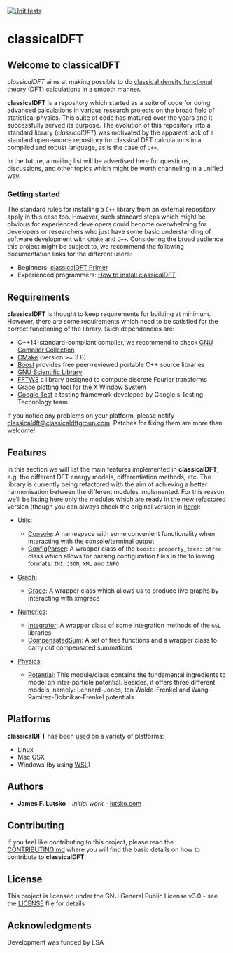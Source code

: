 [![Unit tests](https://github.com/jimlutsko/classicalDFT/workflows/Unit%20tests/badge.svg)](https://github.com/jimlutsko/classicalDFT/actions?query=workflow%3A%22Unit%20tests%22)

# classicalDFT

## Welcome to classicalDFT

*classicalDFT* aims at making possible to do [classical density functional theory](https://en.wikipedia.org/wiki/Density_functional_theory#Classical_Density_Functional_Theory) (DFT) calculations in a smooth manner.

**classicalDFT** is a repository which started as a suite of code for doing advanced calculations in various research projects on the broad field of statistical physics. This suite of code has matured over the years and it successfully served its purpose. The evolution of this repository into a standard library (*classicalDFT*) was motivated by the apparent lack of a standard open-source repository for classical DFT calculations in a compiled and robust language, as is the case of `C++`.

In the future, a mailing list will be advertised here for questions, discussions, and other topics which might be worth channeling in a unified way.

### Getting started

The standard rules for installing a `C++` library from an external repository apply in this case too. However, such standard steps which might be obvious for experienced developers could become overwhelming for developers or researchers who just have some basic understanding of software development with `CMake` and `C++`. Considering the broad audience this project might be subject to, we recommend the following documentation links for the different users:

* Beginners: [classicalDFT Primer](README.md)
* Experienced programmers: [How to install classicalDFT](documentation/installation/README.md)

## Requirements

**classicalDFT** is thought to keep requirements for building at minimum. However, there are some requirements which 
need to be satisfied for the correct funcitoning of the library. Such dependencies are:

* C++14-standard-compliant compiler, we recommend to check [GNU Compiler Collection](https://gcc.gnu.org/) 
* [CMake](https://cmake.org/download/) (version >= 3.8)
* [Boost](https://www.boost.org/) provides free peer-reviewed portable C++ source libraries
* [GNU Scientific Library](https://www.gnu.org/software/gsl/)
* [FFTW3](http://www.fftw.org/) a library designed to compute discrete Fourier transforms
* [Grace](http://plasma-gate.weizmann.ac.il/Grace/) plotting tool for the X Window System
* [Google Test](https://github.com/google/googletest) a testing framework developed by Google's Testing Technology team

If you notice any problems on your platform, please notify [classicaldft@classicaldftgroup.com](). Patches for fixing them are more than welcome!

## Features

In this section we will list the main features implemented in **classicalDFT**, e.g. the different DFT energy models, differentiation methods, etc. The library is currently being refactored with the aim of achieving a better harmonisation between the different modules implemented. For this reason, we'll be listing here only the modules which are ready in the new refactored version (though you can always check the original version in [here](legacy_lib/)):

* [Utils](dft_lib/core/dft_lib/utils):  

    - [Console](dft_lib/examples/console/README.md): A namespace with some convenient functionality when interacting with the console/terminal output
    - [ConfigParser](dft_lib/examples/config_parser/README.md): A wrapper class of the `boost::property_tree::ptree` class which allows for parsing configuration files in the following formats: `INI`, `JSON`, `XML` and `INFO`
      
* [Graph](dft_lib/core/dft_lib/graph):

    - [Grace](dft_lib/examples/graphs/README.md): A wrapper class which allows us to produce live graphs by interacting with xmgrace

* [Numerics](dft_lib/core/dft_lib/graph):

    - [Integrator](dft_lib/examples/numerics/integration/README.md): A wrapper class of some integration methods of the `GSL` libraries
    - [CompensatedSum](dft_lib/examples/numerics/arithmetic/README.md): A set of free functions and a wrapper class to carry out compensated summations
    
* [Physics](dft_lib/core/dft_lib/physics):
    
    - [Potential](dft_lib/examples/physics/potentials/intermolecular/README.md): This module/class contains the fundamental ingredients to model an inter-particle potential. Besides, it offers three different models, namely: Lennard-Jones, ten Wolde-Frenkel and Wang-Ramirez-Dobnikar-Frenkel potentials
    
## Platforms

**classicalDFT** has been [used](dft_lib/docs/setup-env.md) on a variety of platforms:

- Linux
- Mac OSX
- Windows (by using [WSL](https://en.wikipedia.org/wiki/Windows_Subsystem_for_Linux))

## Authors

* **James F. Lutsko** - *Initial work* - [lutsko.com](http://lutsko.com)

## Contributing

If you feel like contributing to this project, please read the [CONTRIBUTING.md](CONTRIBUTING.md) where you will find the basic details on how to contribute to **classicalDFT**.

## License

This project is licensed under the GNU General Public License v3.0 - see the [LICENSE](LICENSE) file for details

## Acknowledgments

Development was funded by ESA